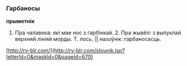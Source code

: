 ### Гарбаносы
**прыметнік**

1. Пра чалавека: які мае нос з гарбінкай. 2. Пра жывёл: з выпуклай верхняй лініяй морды. Т. лось. || назоўнік: гарбаносасць.

<a rel="author">[http://rv-blr.com/](http://rv-blr.com/slounik.jsp?letterId=0&maskId=0&pageId=670)</a>
